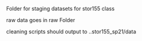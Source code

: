 Folder for staging datasets for stor155 class

raw data goes in raw Folder

cleaning scripts should output to ..stor155_sp21/data
